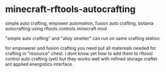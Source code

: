 # minecraft-rftools-autocrafting
simple auto crafting, empower automation, fusion auto crafting, botania autocrafting using rftools controls minecraft mod

"simple auto crafting" and "alloy smelter" can run on same crafting station. 

for empowerer and fusion crafting you need put all matereals needed for crafting in "resource" chest. i dont know yet how to add them to rftoosl control auto crafting (yet) but they works well with refined storage crafter ant applied energistics interface. 